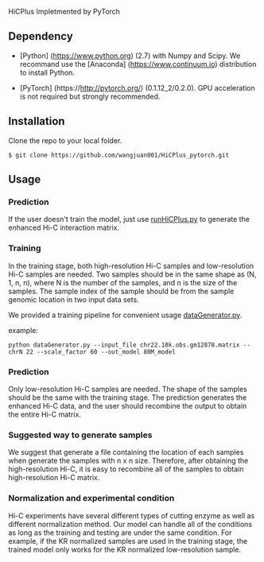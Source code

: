  HiCPlus
Impletmented by PyTorch 

## Dependency

* [Python] (https://www.python.org) (2.7) with Numpy and Scipy. We recommand use the  [Anaconda] (https://www.continuum.io) distribution to install Python. 

* [PyTorch] (https://http://pytorch.org/) (0.1.12_2/0.2.0). GPU acceleration is not required but strongly recommended. 

## Installation
Clone the repo to your local folder. 

```
$ git clone https://github.com/wangjuan001/HiCPlus_pytorch.git

```
## Usage

### Prediction
If the user doesn't train the model, just use [runHiCPlus.py](https://github.com/zhangyan32/HiCPlus_pytorch/blob/master/src/runHiCPlus.py) to generate the enhanced Hi-C interaction matrix. 


### Training
In the training stage, both high-resolution Hi-C samples and low-resolution Hi-C samples are needed. Two samples should be in the same shape as (N, 1, n, n), where N is the number of the samples, and n is the size of the samples. The sample index of the sample should be from the sample genomic location in two input data sets. 

We provided a training pipeline for convenient usage [dataGenerator.py](https://github.com/wangjuan001/HiCPlus_pytorch/blob/master/src/dataGenerator.py). 

example: 
```
python dataGenerator.py --input_file chr22.10k.obs.gm12878.matrix --chrN 22 --scale_factor 60 --out_model 80M_model

```
### Prediction
Only low-resolution Hi-C samples are needed. The shape of the samples should be the same with the training stage. The prediction generates the enhanced Hi-C data, and the user should recombine the output to obtain the entire Hi-C matrix. 

### Suggested way to generate samples
We suggest that generate a file containing the location of each samples when generate the samples with n x n size. Therefore, after obtaining the high-resolution Hi-C, it is easy to recombine all of the samples to obtain high-resolution Hi-C matrix. 

### Normalization and experimental condition
Hi-C experiments have several different types of cutting enzyme as well as different normalization method. Our model can handle all of the conditions as long as the training and testing are under the same condition. For example, if the KR normalized samples are used in the training stage, the trained model only works for the KR normalized low-resolution sample. 

